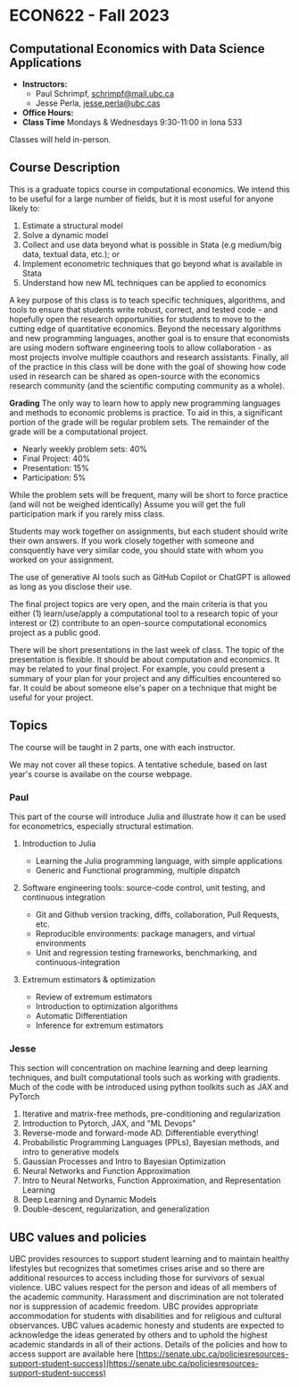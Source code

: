 # ECON622 - Fall 2023

## Computational Economics with Data Science Applications

- **Instructors:**
  - Paul Schrimpf, schrimpf@mail.ubc.ca
  - Jesse Perla, jesse.perla@ubc.cas
- **Office Hours:**
- **Class Time** Mondays & Wednesdays 9:30-11:00 in Iona 533


Classes will held in-person.
<!-- In-person attendance is preferred, but classes will be streamed and recorded as well. -->

## Course Description

This is a graduate topics course in computational economics.  We intend
this to be useful for a large number of fields, but it is most useful
for anyone likely to:
1. Estimate a structural model
2. Solve a dynamic
model
3. Collect and use data beyond what is possible in Stata (e.g medium/big data, textual data, etc.); or
4. Implement econometric techniques that go beyond what is available in Stata
5. Understand how new ML techniques can be applied to economics

A key purpose of this class is to teach specific techniques,
algorithms, and tools to ensure that students write robust, correct,
and tested code - and hopefully open the research opportunities for
students to move to the cutting edge of quantitative economics.
Beyond the necessary algorithms and new programming languages, another
goal is to ensure that economists are using modern software
engineering tools to allow collaboration - as most projects involve
multiple coauthors and research assistants.  Finally, all of the
practice in this class will be done with the goal of showing how code
used in research can be shared as open-source with the economics
research community (and the scientific computing community as a
whole).

**Grading**
The only way to learn how to apply new programming languages and
methods to economic problems is practice.  To aid in this, a
significant portion of the grade will be regular problem sets.  The
remainder of the grade will be a computational project.


- Nearly weekly problem sets: 40%
- Final Project: 40%
- Presentation: 15%
- Participation: 5%

While the problem sets will be frequent, many will be short to force
practice (and will not be weighed identically) Assume you will get the
full participation mark if you rarely miss class.

Students may work together on assignments, but each student should write their own answers. If you work closely together with someone and consquently have very similar code, you should state with whom you worked on your assignment.

The use of generative AI tools such as GitHub Copilot or ChatGPT is allowed as long as you disclose their use.

The final project topics are very open, and the main criteria is that
you either (1) learn/use/apply a computational tool to a research
topic of your interest or (2) contribute to an open-source
computational economics project as a public good.

There will be short presentations in the last week of class. The topic
of the presentation is flexible. It should be about computation and
economics. It may be related to your final project. For example, you
could present a summary of your plan for your project and any
difficulties encountered so far. It could be about someone else's
paper on a technique that might be useful for your project.

<!-- ## Course Parts -->

<!-- The course will be taught in 3 parts by  -->
<!-- 1. Introduction to Julia and scientific computing -->
<!-- 2. Dynamic Programming applications -->
<!-- 3. Structural estimation -->
<!-- 4. Data science and machine learning -->

<!-- Throughout the course we will be using the programming language Julia. -->

<!-- The course will be held in-person in Iona 633. Lectures will also be recorded and streamed, see canvas for links. -->

## Topics

The course will be taught in 2 parts, one with each instructor.

We may not cover all these topics. A tentative schedule, based on last
year's course is availabe on the course webpage.

### Paul

This part of the course will introduce Julia and illustrate how it can be used for econometrics, especially structural estimation.

1. Introduction to Julia
   - Learning the Julia programming language, with simple applications
   - Generic and Functional programming, multiple dispatch

2. Software engineering tools: source-code control, unit testing, and continuous integration
   - Git and Github version tracking, diffs, collaboration, Pull Requests, etc.
   - Reproducible environments: package managers, and virtual environments
   - Unit and regression testing frameworks, benchmarking, and continuous-integration

3. Extremum estimators & optimization
     - Review of extremum estimators
     - Introduction to optimization algorithms
     - Automatic Differentiation
     - Inference for extremum estimators

### Jesse

This section will concentration on machine learning and deep learning techniques, and built computational tools such as working with gradients.  Much of the code with be introduced using python toolkits such as JAX and PyTorch


1. Iterative and matrix-free methods, pre-conditioning and regularization
2. Introduction to Pytorch, JAX, and "ML Devops"
3. Reverse-mode and forward-mode AD.  Differentiable everything!
4. Probabilistic Programming Languages (PPLs), Bayesian methods, and intro to generative models
5. Gaussian Processes and Intro to Bayesian Optimization
6. Neural Networks and Function Approximation
7. Intro to Neural Networks, Function Approximation, and Representation Learning
8. Deep Learning and Dynamic Models
9. Double-descent, regularization, and generalization


## UBC values and policies

UBC provides resources to support student learning and to maintain
healthy lifestyles but recognizes that sometimes crises arise and so
there are additional resources to access including those for survivors
of sexual violence. UBC values respect for the person and ideas of all
members of the academic community. Harassment and discrimination are
not tolerated nor is suppression of academic freedom. UBC provides
appropriate accommodation for students with disabilities and for
religious and cultural observances. UBC values academic honesty and
students are expected to acknowledge the ideas generated by others and
to uphold the highest academic standards in all of their
actions. Details of the policies and how to access support are
available here
[https://senate.ubc.ca/policiesresources-support-student-success](https://senate.ubc.ca/policiesresources-support-student-success)
